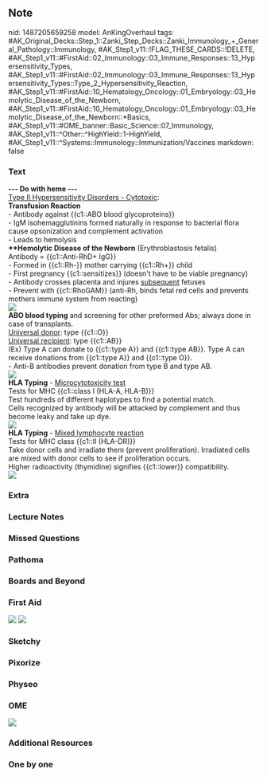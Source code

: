 ## Note
nid: 1487205659258
model: AnKingOverhaul
tags: #AK_Original_Decks::Step_1::Zanki_Step_Decks::Zanki_Immunology_+_General_Pathology::Immunology, #AK_Step1_v11::!FLAG_THESE_CARDS::!DELETE, #AK_Step1_v11::#FirstAid::02_Immunology::03_Immune_Responses::13_Hypersensitivity_Types, #AK_Step1_v11::#FirstAid::02_Immunology::03_Immune_Responses::13_Hypersensitivity_Types::Type_2_Hypersensitivity_Reaction, #AK_Step1_v11::#FirstAid::10_Hematology_Oncology::01_Embryology::03_Hemolytic_Disease_of_the_Newborn, #AK_Step1_v11::#FirstAid::10_Hematology_Oncology::01_Embryology::03_Hemolytic_Disease_of_the_Newborn::*Basics, #AK_Step1_v11::#OME_banner::Basic_Science::07_Immunology, #AK_Step1_v11::^Other::^HighYield::1-HighYield, #AK_Step1_v11::^Systems::Immunology::Immunization/Vaccines
markdown: false

### Text
<div>
  <div>
    <div>
      <b>--- Do with heme ---</b>
    </div>
  </div>
</div>
<div>
  <div>
    <div>
      <u style="text-decoration: underline;">Type II
      Hypersensitivity Disorders - Cytotoxic</u>:
    </div>
    <div>
      <b>Transfusion Reaction</b>
    </div>
    <div>
      - Antibody against {{c1::ABO blood glycoproteins}}
    </div>
    <div>
      - IgM isohemagglutinins formed naturally in response to
      bacterial flora cause opsonization and complement activation
    </div>
    <div>
      - Leads to hemolysis
    </div>
  </div>
  <div>
    <div>
      <b>**Hemolytic Disease of the Newborn</b> (Erythroblastosis
      fetalis)
    </div>
    <div>
      Antibody = {{c1::Anti-RhD+ IgG}}
    </div>
    <div>
      - Formed in {{c1::Rh-}} mother carrying {{c1::Rh+}} child
    </div>
    <div>
      - First pregnancy {{c1::sensitizes}} (doesn't have to be
      viable pregnancy)
    </div>
    <div>
      - Antibody crosses placenta and injures <u>subsequent</u>
      fetuses
    </div>
    <div>
      - Prevent with {{c1::RhoGAM}} (anti-Rh, binds fetal red cells
      and prevents mothers immune system from reacting)
    </div>
    <div><img src="paste-8482560410028.jpg"></div>
  </div>
</div>
<div>
  <div>
    <div>
      <b>ABO blood typing</b> and screening for other preformed
      Abs; always done in case of transplants.
    </div>
    <div>
      <u>Universal donor</u>: type {{c1::O}}
    </div>
    <div>
      <u>Universal recipient</u>: type {{c1::AB}}
    </div>
    <div>
      (Ex) Type A can donate to {{c1::type A}} and {{c1::type AB}}.
      Type A can receive donations from {{c1::type A}} and
      {{c1::type O}}.
    </div>
    <div>
      - Anti-B antibodies prevent donation from type B and type AB.
    </div>
    <div><img src="paste-1438814044458.jpg"></div>
  </div>
  <div>
    <div>
      <b>HLA Typing</b> - <u>Microcytotoxicity test</u>
    </div>
    <div>
      Tests for MHC {{c1::class I (HLA-A, HLA-B)}}
    </div>
    <div>
      Test hundreds of different haplotypes to find a potential
      match.
    </div>
    <div>
      Cells recognized by antibody will be attacked by complement
      and thus become leaky and take up dye.
    </div>
    <div><img src="paste-1722281886032.jpg"></div>
  </div>
  <div>
    <div>
      <div>
        <b>HLA Typing</b> - <u>Mixed lymphocyte reaction</u>
      </div>
      <div>
        Tests for MHC class {{c1::II (HLA-DR)}}
      </div>
    </div>
    <div>
      Take donor cells and irradiate them (prevent proliferation).
      Irradiated cells are mixed with donor cells to see if
      proliferation occurs.
    </div>
    <div>
      Higher radioactivity (thymidine) signifies {{c1::lower}}
      compatibility.
    </div>
    <div><img src="paste-1838246002987.jpg"></div>
  </div>
</div>

### Extra


### Lecture Notes


### Missed Questions


### Pathoma


### Boards and Beyond


### First Aid
<img src="tmpnLDuI8.png"> <img src="tmpY1O3y9.png">

### Sketchy


### Pixorize


### Physeo


### OME
<div class="ome-widget">
  <a href=
  "https://onlinemeded.org/spa/immunology?ref=anki"><img src=
  "_OME_AnkiFlashcards_Topic_4.png"></a>
</div>

### Additional Resources


### One by one

